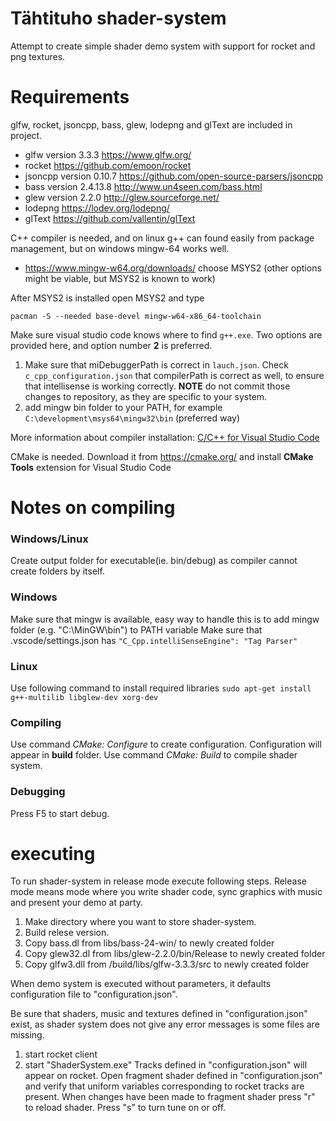 # Tähtituho shader-system
Attempt to create simple shader demo system with support for rocket and png textures. 

# Requirements
glfw, rocket, jsoncpp, bass, glew, lodepng and glText are included in project.

- glfw version 3.3.3 https://www.glfw.org/
- rocket https://github.com/emoon/rocket
- jsoncpp version 0.10.7 https://github.com/open-source-parsers/jsoncpp
- bass version 2.4.13.8 http://www.un4seen.com/bass.html
- glew version 2.2.0 http://glew.sourceforge.net/
- lodepng https://lodev.org/lodepng/
- glText https://github.com/vallentin/glText


C++ compiler is needed, and on linux g++ can found easily from package management, but on windows mingw-64 works well.
- https://www.mingw-w64.org/downloads/ choose MSYS2 (other options might be viable, but MSYS2 is known to work)

After MSYS2 is installed open MSYS2 and type

`pacman -S --needed base-devel mingw-w64-x86_64-toolchain`

Make sure visual studio code knows where to find `g++.exe`. Two options are provided here, and option number **2** is preferred.

1. Make sure that miDebuggerPath is correct in `lauch.json`. Check `c_cpp_configuration.json` that compilerPath is correct as well, to ensure that intellisense is working correctly. **NOTE** do not commit those changes to repository, as they are specific to your system.
2. add mingw bin folder to your PATH, for example `C:\development\msys64\mingw32\bin` (preferred way)

More information about compiler installation: [C/C++ for Visual Studio Code](https://code.visualstudio.com/docs/languages/cpp)

CMake is needed. Download it from https://cmake.org/ and install **CMake Tools** extension for Visual Studio Code
# Notes on compiling
### Windows/Linux
Create output folder for executable(ie. bin/debug) as compiler cannot create folders by itself.

### Windows
Make sure that mingw is available, easy way to handle this is to add mingw folder (e.g. "C:\MinGW\bin") to PATH variable
Make sure that .vscode/settings.json has `"C_Cpp.intelliSenseEngine": "Tag Parser"`

### Linux
Use following command to install required libraries
`sudo apt-get install g++-multilib libglew-dev xorg-dev`

### Compiling
Use command *CMake: Configure* to create configuration. Configuration will appear in **build** folder. Use command *CMake: Build* to compile shader system. 

### Debugging
Press F5 to start debug.

# executing
To run shader-system in release mode execute following steps. Release mode means mode where you write shader code, sync graphics with music and present your demo at party.
1. Make directory where you want to store shader-system.
1. Build relese version.
1. Copy bass.dl from libs/bass-24-win/ to newly created folder
1. Copy glew32.dl from libs/glew-2.2.0/bin/Release to newly created folder
1. Copy glfw3.dll from /build/libs/glfw-3.3.3/src to newly created folder

When demo system is executed without parameters, it defaults configuration file to "configuration.json".

Be sure that shaders, music and textures defined in "configuration.json" exist, as shader system does not give any error messages is some files are missing.

1. start rocket client
2. start "ShaderSystem.exe"
Tracks defined in "configuration.json" will appear on rocket. Open fragment shader defined in "configuration.json" and verify that uniform variables corresponding to rocket tracks are present. When changes have been made to fragment shader press "r" to reload shader. Press "s" to turn tune on or off.